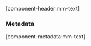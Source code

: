 [component-header:mm-text]

<mm-text-demo></mm-text-demo>

### Metadata
[component-metadata:mm-text]